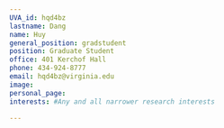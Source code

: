 ```yaml
---
UVA_id: hqd4bz
lastname: Dang
name: Huy
general_position: gradstudent
position: Graduate Student
office: 401 Kerchof Hall
phone: 434-924-8777
email: hqd4bz@virginia.edu
image:
personal_page:
interests: #Any and all narrower research interests

---
```

